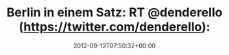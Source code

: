 ---
retweeted: false
source: <a href="http://itunes.apple.com/us/app/twitter/id409789998?mt=12" rel="nofollow">Twitter
  for Mac</a>
entities:
  hashtags: []
  symbols: []
  user_mentions:
  - name: Dennis Benkert
    screen_name: denderello
    indices:
    - '25'
    - '36'
    id_str: '15345061'
    id: '15345061'
  urls: []
display_text_range:
- '0'
- '83'
favorite_count: '0'
id_str: '245791490855534592'
truncated: false
retweet_count: '0'
id: '245791490855534592'
created_at: Wed Sep 12 07:50:32 +0000 2012
favorited: false
full_text: 'Berlin in einem Satz: RT [@denderello](https://twitter.com/denderello):
  jeder hat nen Hund, aber keinen zum reden. ;)'
lang: de
tags:
- pesos/twitter
date: '2012-09-12T07:50:32+00:00'
src: https://twitter.com/bascht/status/245791490855534592
original_url: https://twitter.com/bascht/status/245791490855534592
type: twitter_tweet
text: 'Berlin in einem Satz: RT [@denderello](https://twitter.com/denderello): jeder
  hat nen Hund, aber keinen zum reden. ;)'
title: 'Berlin in einem Satz: RT @denderello (https://twitter.com/denderello): '

---